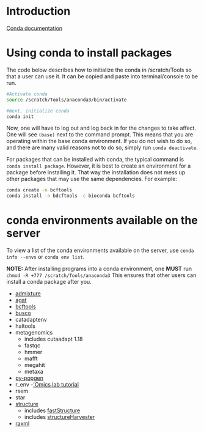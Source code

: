 # Introduction

[Conda documentation](https://conda.io/projects/conda/en/latest/user-guide/index.html)

# Using conda to install packages

The code below describes how to initialize the conda in /scratch/Tools so that a user can use it. It can be copied and paste into terminal/console to be run.

```bash
#Activate conda
source /scratch/Tools/anaconda3/bin/activate

#Next, initialize conda
conda init
```

Now, one will have to log out and log back in for the changes to take affect. One will see `(base)` next to the command prompt. This means that you are operating within the base conda environment. If you do not wish to do so, and there are many valid reasons not to do so, simply run `conda deactivate`.

For packages that can be installed with conda, the typical command is `conda install package`. However, it is best to create an environment for a package before installing it. That way the installation does not mess up other packages that may use the same dependencies. For example:

```bash
conda create -n bcftools
conda install -n bdcftools -c bioconda bcftools
```

# conda environments available on the server

To view a list of the conda environments available on the server, use `conda info --envs` or `conda env list`.

**NOTE:** After installing programs into a conda environment, one **MUST** run `chmod -R +777 /scratch/Tools/anaconda3` This ensures that other users can install a conda package after you.

- [admixture](https://dalexander.github.io/admixture/index.html)
- [agat](https://github.com/NBISweden/AGAT)
- [bcftools](https://samtools.github.io/bcftools/bcftools.html)
- [busco](https://busco.ezlab.org/)
- catadaptenv
- haltools
- metagenomics
	- includes cutaadapt 1.18
	- fastqc
	- hmmer
	- mafft
	- megahit
	- metaxa
- [py-popgen](https://pypi.org/project/py-popgen/)
- r_env
	-['Omics lab tutorial](https://github.com/wjdavis90/Omics_lab_server/blob/main/tutorials/using_R_in_conda.md) 
- rsem
- star
- [structure](https://web.stanford.edu/group/pritchardlab/structure.html)
  - includes [fastStructure](https://github.com/rajanil/fastStructure)
  - includes [structureHarvester](http://alumni.soe.ucsc.edu/~dearl/software/structureHarvester/)
- [raxml](https://github.com/stamatak/standard-RAxML)
